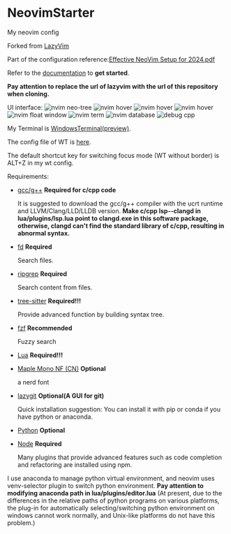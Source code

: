 # NeovimStarter

My neovim config

Forked from [LazyVim](https://github.com/LazyVim/starter.git)

Part of the configuration reference:[Effective NeoVim Setup for 2024.pdf](https://cdn.jsdelivr.net/gh/wit-l/static_resources@latest/pdf/Effective%20NeoVim%20Setup%20for%202024.pdf)

Refer to the [documentation](https://lazyvim.github.io/installation) to **get started**.

**Pay attention to replace the url of lazyvim with the url of this repository when cloning.**

UI interface:
![nvim neo-tree](https://cdn.jsdelivr.net/gh/wit-l/static_resources@latest/images/pic/nvim-neotree.png)
![nvim hover](https://cdn.jsdelivr.net/gh/wit-l/static_resources@latest/images/pic/nvim-hover-1.png)
![nvim hover](https://cdn.jsdelivr.net/gh/wit-l/static_resources@latest/images/pic/nvim-hover-2.png)
![nvim hover](https://cdn.jsdelivr.net/gh/wit-l/static_resources@latest/images/pic/nvim-hover-3.png)
![nvim float window](https://cdn.jsdelivr.net/gh/wit-l/static_resources@latest/images/pic/nvim-float-window.png)
![nvim term](https://cdn.jsdelivr.net/gh/wit-l/static_resources@latest/images/pic/nvim-term.png)
![nvim database](https://cdn.jsdelivr.net/gh/wit-l/static_resources@latest/images/pic/nvim-database.png)
![debug cpp](https://cdn.jsdelivr.net/gh/wit-l/static_resources@latest/images/pic/debug.png)

My Terminal is [WindowsTerminal(preview)](https://github.com/microsoft/terminal).

The config file of WT is [here](https://github.com/WittyCo/Dotfiles/blob/main/windows/WindowsTerminal/settings.json).

The default shortcut key for switching focus mode (WT without border) is ALT+Z in my wt config.

Requirements:

- [gcc/g++](https://winlibs.com/) **Required for c/cpp code**

  It is suggested to download the gcc/g++ compiler with the ucrt runtime and LLVM/Clang/LLD/LLDB version.
  **Make c/cpp lsp--clangd in lua/plugins/lsp.lua point to clangd.exe in this software package, otherwise, clangd can't find the standard library of c/cpp, resulting in abnormal syntax.**

- [fd](https://github.com/sharkdp/fd) **Required**

  Search files.

- [ripgrep](https://github.com/BurntSushi/ripgrep) **Required**

  Search content from files.

- [tree-sitter](https://github.com/tree-sitter/tree-sitter) **Required!!!**

  Provide advanced function by building syntax tree.

- [fzf](https://github.com/junegunn/fzf) **Recommended**

  Fuzzy search

- [Lua](https://github.com/DevelopersCommunity/cmake-lua) **Required!!!**
- [Maple Mono NF (CN)](https://github.com/subframe7536/maple-font) **Optional**

  a nerd font

- [lazygit](https://github.com/jesseduffield/lazygit) **Optional(A GUI for git)**

  Quick installation suggestion: You can install it with pip or conda if you have python or anaconda.

- [Python](https://www.python.org/) **Optional**
- [Node](https://nodejs.org/) **Required**

  Many plugins that provide advanced features such as code completion and refactoring are installed using npm.

I use anaconda to manage python virtual environment, and neovim uses venv-selector plugin to switch python environment. **Pay attention to modifying anaconda path in lua/plugins/editor.lua**
(At present, due to the differences in the relative paths of python programs on various platforms, the plug-in for automatically selecting/switching python environment on windows cannot work normally, and Unix-like platforms do not have this problem.)

